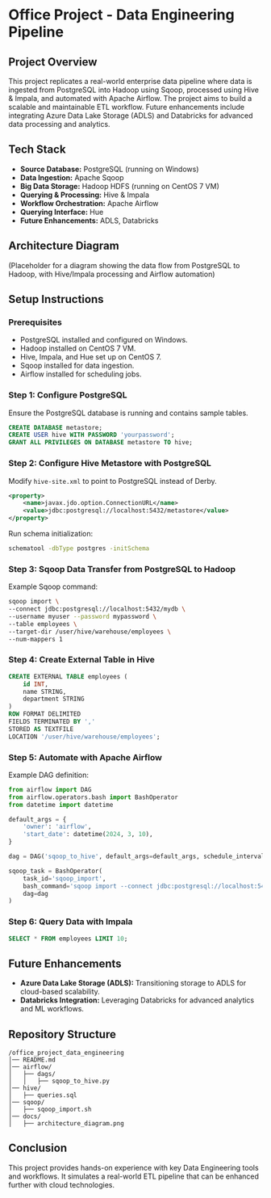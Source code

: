 
# Office Project - Data Engineering Pipeline

## Project Overview
This project replicates a real-world enterprise data pipeline where data is ingested from PostgreSQL into Hadoop using Sqoop, processed using Hive & Impala, and automated with Apache Airflow. The project aims to build a scalable and maintainable ETL workflow. Future enhancements include integrating Azure Data Lake Storage (ADLS) and Databricks for advanced data processing and analytics.

## Tech Stack
- **Source Database:** PostgreSQL (running on Windows)
- **Data Ingestion:** Apache Sqoop
- **Big Data Storage:** Hadoop HDFS (running on CentOS 7 VM)
- **Querying & Processing:** Hive & Impala
- **Workflow Orchestration:** Apache Airflow
- **Querying Interface:** Hue
- **Future Enhancements:** ADLS, Databricks

## Architecture Diagram
(Placeholder for a diagram showing the data flow from PostgreSQL to Hadoop, with Hive/Impala processing and Airflow automation)

## Setup Instructions

### Prerequisites
- PostgreSQL installed and configured on Windows.
- Hadoop installed on CentOS 7 VM.
- Hive, Impala, and Hue set up on CentOS 7.
- Sqoop installed for data ingestion.
- Airflow installed for scheduling jobs.

### Step 1: Configure PostgreSQL
Ensure the PostgreSQL database is running and contains sample tables.
```sql
CREATE DATABASE metastore;
CREATE USER hive WITH PASSWORD 'yourpassword';
GRANT ALL PRIVILEGES ON DATABASE metastore TO hive;
```

### Step 2: Configure Hive Metastore with PostgreSQL
Modify `hive-site.xml` to point to PostgreSQL instead of Derby.
```xml
<property>
    <name>javax.jdo.option.ConnectionURL</name>
    <value>jdbc:postgresql://localhost:5432/metastore</value>
</property>
```

Run schema initialization:
```bash
schematool -dbType postgres -initSchema
```

### Step 3: Sqoop Data Transfer from PostgreSQL to Hadoop
Example Sqoop command:
```bash
sqoop import \
--connect jdbc:postgresql://localhost:5432/mydb \
--username myuser --password mypassword \
--table employees \
--target-dir /user/hive/warehouse/employees \
--num-mappers 1
```

### Step 4: Create External Table in Hive
```sql
CREATE EXTERNAL TABLE employees (
    id INT,
    name STRING,
    department STRING
)
ROW FORMAT DELIMITED
FIELDS TERMINATED BY ','
STORED AS TEXTFILE
LOCATION '/user/hive/warehouse/employees';
```

### Step 5: Automate with Apache Airflow
Example DAG definition:
```python
from airflow import DAG
from airflow.operators.bash import BashOperator
from datetime import datetime

default_args = {
    'owner': 'airflow',
    'start_date': datetime(2024, 3, 10),
}

dag = DAG('sqoop_to_hive', default_args=default_args, schedule_interval='@daily')

sqoop_task = BashOperator(
    task_id='sqoop_import',
    bash_command='sqoop import --connect jdbc:postgresql://localhost:5432/mydb --username myuser --password mypassword --table employees --target-dir /user/hive/warehouse/employees --num-mappers 1',
    dag=dag
)
```

### Step 6: Query Data with Impala
```sql
SELECT * FROM employees LIMIT 10;
```

## Future Enhancements
- **Azure Data Lake Storage (ADLS):** Transitioning storage to ADLS for cloud-based scalability.
- **Databricks Integration:** Leveraging Databricks for advanced analytics and ML workflows.

## Repository Structure
```
/office_project_data_engineering
│── README.md
│── airflow/
│   ├── dags/
│   │   ├── sqoop_to_hive.py
│── hive/
│   ├── queries.sql
│── sqoop/
│   ├── sqoop_import.sh
│── docs/
│   ├── architecture_diagram.png
```

## Conclusion
This project provides hands-on experience with key Data Engineering tools and workflows. It simulates a real-world ETL pipeline that can be enhanced further with cloud technologies.
